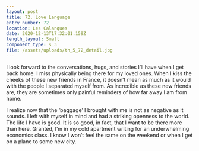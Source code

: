 ```yaml
---
layout: post
title: 72. Love Language
entry_number: 72
location: Les Calanques
date: 2020-12-13T17:32:01.159Z
length_layout: Small
component_type: s_3
file: /assets/uploads/th_5_72_detail.jpg
---
```

I look forward to the conversations, hugs, and stories I’ll have when I get back home. I miss physically being there for my loved ones. When I kiss the cheeks of these new friends in France, it doesn’t mean as much as it would with the people I separated myself from. As incredible as these new friends are, they are sometimes only painful reminders of how far away I am from home.
 
I realize now that the ‘baggage’ I brought with me is not as negative as it sounds. I left with myself in mind and had a striking openness to the world. The life I have is good. It is so good, in fact, that I want to be there more than here. Granted, I’m in my cold apartment writing for an underwhelming economics class. I know I won’t feel the same on the weekend or when I get on a plane to some new city. 
